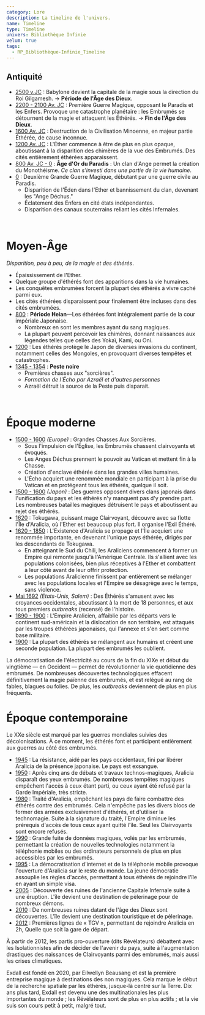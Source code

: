 ```yaml
---
category: Lore
description: La timeline de l'univers.
name: Timeline
type: Timeline
univers: Bibliothèque Infinie
velum: true
tags:
  - RP_Bibliothèque-Infinie_Timeline
---
```



## Antiquité

- <u>2500 v.JC</u> : Babylone devient la capitale de la magie sous la direction du Roi Gilgamesh.
  → **Période de l'Âge des Dieux**.
- <u>2200 - 2100 Av. JC</u> : Première Guerre Magique, opposant le Paradis et les Enfers.
  Provoque une catastrophe planétaire : les Embrumés se détournent de la magie et attaquent les Éthérés.
  → **Fin de l'Âge des Dieux**.
- <u>1600 Av. JC</u> : Destruction de la Civilisation Minoenne, en majeur partie Éthérée, de cause inconnue.
- <u>1200 Av. JC</u> : L'Éther commence à être de plus en plus opaque, aboutissant à la disparition des chimères de la vue des Embrumés. Des cités entièrement éthérées apparaissent.
- <u>800 Av. JC - 0</u> : **Âge d'Or du Paradis** : Un clan d'Ange permet la création du Monothéisme.
  *Ce clan s'investi dans une partie de la vie humaine*.
- <u>0</u> : Deuxième Grande Guerre Magique, débutant par une guerre civile au Paradis.
	- Disparition de l'Éden dans l'Ether et bannissement du clan, devenant les "Ange Déchus."
	- Éclatement des Enfers en cité états indépendantes.
	- Disparition des canaux souterrains reliant les cités Infernales.
<br>

# Moyen-Âge

*Disparition, peu à peu, de la magie et des éthérés*.

- Épaississement de l'Ether.
- Quelque groupe d'éthérés font des apparitions dans la vie humaines.
- Les conquêtes embrumées forcent la plupart des éthérés à vivre caché parmi eux.
- Les cités éthérées disparaissent pour finalement être incluses dans des cités embrumées.
- <u>800</u> : **Période Heian**—Les éthérées font intégralement partie de la cour impériale Japonaise.
	- Nombreux en sont les membres ayant du sang magiques.
	- La plupart peuvent percevoir les chimères, donnant naissances aux légendes telles que celles des Yokaï, Kami, ou Oni.
- <u>1200</u> : Les éthérés protège le Japon de diverses invasions du continent, notamment celles des Mongoles, en provoquant diverses tempêtes et catastrophes.
- <u>1345 - 1354</u> : **Peste noire**
	- Premières chasses aux "sorcières".
	- *Formation de l'Écho par Azraël et d'autres personnes*
	- Azraël détruit la source de la Peste puis disparait.

<br>

# Époque moderne

- <u>1500 - 1600</u> *(Europe)* : Grandes Chasses Aux Sorcières.
	- Sous l'impulsion de l'Église, les Embrumés chassent clairvoyants et évoqués.
	- Les Anges Déchus prennent le pouvoir au Vatican et mettent fin à la Chasse.
	- Création d'enclave éthérée dans les grandes villes humaines.
	- L'Écho acquiert une renommée mondiale en participant à la prise du Vatican et en protégeant tous les éthérés, quelque il soit.
- <u>1500 - 1600</u> *(Japon)* : Des guerres opposent divers clans japonais dans l'unification du pays et les éthérés n'y manquent pas d'y prendre part. Les nombreuses batailles magiques détruisent le pays et aboutissent au rejet des éthérés.
- <u>1620</u> : Tokugawa, puissant mage Clairvoyant, découvre avec sa flotte l'Île d'Aralicia, où l'Ether est beaucoup plus fort. Il organise l'Exil Éthéré.
- <u>1620 - 1850</u> : L'Existence d'Aralicia se propage et l'Île acquiert une renommée importante, en devenant l'unique pays éthérée, dirigés par les descendants de Tokugawa.
    - En atteignant le Sud du Chili, les Araliciens commencent à former un Empire qui remonte jusqu'à l'Amérique Centrale. Ils s'allient avec les populations colonisées, bien plus réceptives à l'Ether et combattent à leur côté avant de leur offrir protection.
    - Les populations Aralicienne finissent par entièrement se mélanger avec les populations locales et l'Empire se désagrège avec le temps, sans violence.
- <u>Mai 1692</u> *(Etats-Unis, Salem)* : Des Éthérés s'amusent avec les croyances occidentales, aboutissant à la mort de 18 personnes, et aux tous premiers *outbreaks* (recensé) de l'histoire.
- <u>1890 - 1900</u> : L'Empire Aralicien, affaiblie par les départs vers le continent sud-américain et la dislocation de son territoire, est attaqués par les troupes éthérées japonaises, qui l'annexe et s'en sert comme base militaire.
- <u>1900</u> : La plupart des éthérés se mélangent aux humains et créent une seconde population. La plupart des embrumés les oublient.

La démocratisation de l'électricité au cours de la fin du XIXe et début du vingtième — en Occident — permet de révolutionner la vie quotidienne des embrumés. De nombreuses découvertes technologiques effacent définitivement la magie païenne des embrumés, et est relégué au rang de fables, blagues ou folies.
De plus, les *outbreaks* deviennent de plus en plus fréquents.
<br>

# Époque contemporaine

Le XXe siècle est marqué par les guerres mondiales suivies des décolonisations. À ce moment, les éthérés font et participent entièrement aux guerres au côté des embrumés.

- <u>1945</u> : La résistance, aidé par les pays occidentaux, fini par libérer Aralicia de la présence japonaise. Le pays est exsangue.
- <u>1950</u> : Après cinq ans de débats et travaux technos-magiques, Aralicia disparaît des yeux embrumés. De nombreuses tempêtes magiques empêchent l'accès à ceux étant parti, ou ceux ayant été refusé par la Garde Impériale, très stricte.
- <u>1980</u> : Traité d'Aralicia, empêchant les pays de faire combattre des éthérés contre des embrumés. Cela n'empêche pas les divers blocs de former des armées exclusivement d'éthérés, et d'utiliser la technomagie.
	Suite à la signature du traité, l'Empire diminue les prérequis d'accès de tous ceux ayant quitté l'île. Seul les Clairvoyants sont encore refusés.
- <u>1990</u> : Grande fuite de données magiques, volés par les embrumés, permettant la création de nouvelles technologies notamment la téléphonie mobiles ou des ordinateurs personnels de plus en plus accessibles par les embrumés.
- <u>1995</u> : La démocratisation d'internet et de la téléphonie mobile provoque l'ouverture d'Aralicia sur le reste du monde. La jeune démocratie assouplie les règles d'accès, permettant à tous éthérés de rejoindre l'île en ayant un simple visa.
- <u>2005</u> : Découverte des ruines de l'ancienne Capitale Infernale suite à une éruption. L'île devient une destination de pèlerinage pour de nombreux démons.
- <u>2010</u> : De nombreuses ruines datant de l'âge des Dieux sont découvertes. L'île devient une destination touristique et de pèlerinage.
- <u>2012</u> : Premières lignes de « TGV », permettant de rejoindre Aralicia en 2h, Quelle que soit la gare de départ.

À partir de 2012, les partis pro-ouverture (dits Révélateurs) débattent avec les Isolationnistes afin de décider de l'avenir du pays, suite à l'augmentation drastiques des naissances de Clairvoyants parmi des embrumés, mais aussi les crises climatiques.

Exdall est fondé en 2020, par Eilwellyn Beausang et est la première entreprise magique à destinations des non magiques. Cela marque le début de la recherche spatiale par les éthérés, jusque-là centré sur la Terre.
Dix ans plus tard, Exdall est devenu une des multinationales les plus importantes du monde ; les Révélateurs sont de plus en plus actifs ; et la vie suis son cours petit à petit, malgré tout.